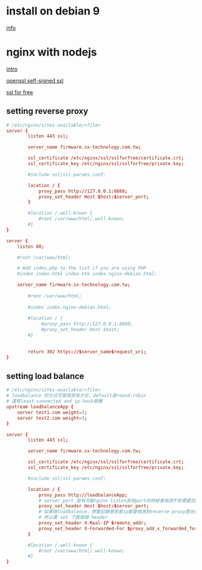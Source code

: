 # install on debian 9
[info](https://www.digitalocean.com/community/tutorials/how-to-install-node-js-on-debian-9)

# nginx with nodejs
[intro](https://www.digitalocean.com/community/tutorials/how-to-install-nginx-on-debian-9)

[openssl self-signed ssl](https://www.digitalocean.com/community/tutorials/how-to-create-a-self-signed-ssl-certificate-for-nginx-on-debian-9)

[ssl for free](https://www.sslforfree.com/create?domains=firmware.sx-technology.com.tw)

## setting reverse proxy
```conf
# /etc/nginx/sites-available/<file>
server {
        listen 443 ssl;

        server_name firmware.sx-technology.com.tw;

        ssl_certificate /etc/nginx/ssl/sslforfree/certificate.crt;
        ssl_certificate_key /etc/nginx/ssl/sslforfree/private.key;

        #include ssl/ssl-params.conf;

        location / {
            proxy_pass http://127.0.0.1:8888;
            proxy_set_header Host $host:$server_port;
        }

        #location /.well-known {
            #root /var/www/html/.well-known;  
        #}
}

server {
	listen 80;

	#root /var/www/html;

	# Add index.php to the list if you are using PHP
	#index index.html index.htm index.nginx-debian.html;

	server_name firmware.sx-technology.com.tw;
        
        #root /var/www/html;
    
        #index index.nginx-debian.html;
 
        #location / {
             #proxy_pass http://127.0.0.1:8888;
             #proxy_set_header Host $host;
        #}

        
        return 302 https://$server_name$request_uri;
}
```
## setting load balance
```conf
# /etc/nginx/sites-available/<file>
# loadbalance 的方式可使用其他方式，default是round-robin
# 還有least-connected and ip-hash兩種
upstream loadbalanceApp {
    server test1.com weight=2;
    server test2.com weight=3;
}

server {
        listen 443 ssl;

        server_name firmware.sx-technology.com.tw;

        ssl_certificate /etc/nginx/ssl/sslforfree/certificate.crt;
        ssl_certificate_key /etc/nginx/ssl/sslforfree/private.key;

        #include ssl/ssl-params.conf;

        location / {
            proxy_pass http://loadbalanceApp;
            # server_port 是有可能nginx listen其他port的時候會偵測不到需要加這個
            proxy_set_header Host $host:$server_port;
            # 如果做loadbalance，想要記錄使用者ip都會偵測到reverse proxy那台的ip
            # 所以要 set 下面兩個 header
            proxy_set_header X-Real-IP $remote_addr;
            proxy_set_header X-Forwarded-For $proxy_add_x_forwarded_for;
        }

        #location /.well-known {
            #root /var/www/html/.well-known;  
        #}
}
```
